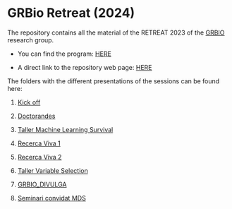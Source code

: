 # GRBio Retreat (2024)

The repository contains all the material of the RETREAT 2023 of the [GRBIO](https://grbio.upc.edu/en) research group.

-   You can find the program: [HERE](https://github.com/NachoPerezBlasco/RETREAT2024/blob/main/Programa%20IX%20GRBIO%20RETREAT%202024.pdf)

-   A direct link to the repository web page: [HERE](https://nachoperezblasco.github.io/RETREAT2024/)

The folders with the different presentations of the sessions can be found here:

1.  [Kick off](https://github.com/NachoPerezBlasco/RETREAT2024/tree/main/01_Kick_off)

2.  [Doctorandes](https://github.com/NachoPerezBlasco/RETREAT2024/tree/main/02_Doctorandes)

3.  [Taller Machine Learning Survival](https://github.com/NachoPerezBlasco/RETREAT2024/tree/main/03_Taller_ML_survival)

4.  [Recerca Viva 1](https://github.com/NachoPerezBlasco/RETREAT2024/tree/main/04_Recerca_Viva)

5.  [Recerca Viva 2](https://github.com/NachoPerezBlasco/RETREAT2024/tree/main/06_Recerca_viva)

6.  [Taller Variable Selection](https://github.com/NachoPerezBlasco/RETREAT2024/tree/main/07_Taller_Variable_Selection)

7.  [GRBIO_DIVULGA](https://github.com/NachoPerezBlasco/RETREAT2024/tree/main/08_GRBIO_DIVULGA)

8.  [Seminari convidat MDS](https://github.com/NachoPerezBlasco/RETREAT2024/tree/main/09_seminari_convidat_MDS)
